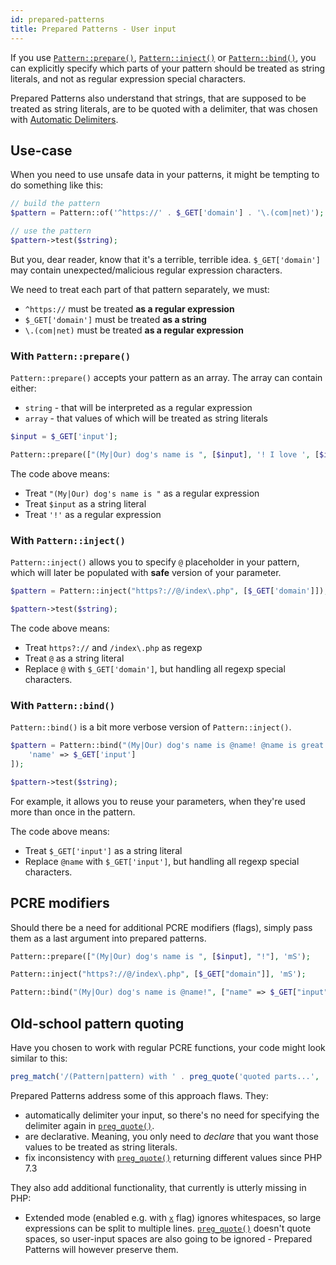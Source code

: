 ```yaml
---
id: prepared-patterns
title: Prepared Patterns - User input
---
```


If you use [`Pattern::prepare()`], [`Pattern::inject()`] or [`Pattern::bind()`], you can explicitly specify which parts of your pattern 
should be treated as string literals, and not as regular expression special characters.

Prepared Patterns also understand that strings, that are supposed to be treated as string literals, are to be 
quoted with a delimiter, that was chosen with [Automatic Delimiters](delimiters.mdx).

## Use-case

When you need to use unsafe data in your patterns, it might be tempting to do something like this:

```php
// build the pattern
$pattern = Pattern::of('^https://' . $_GET['domain'] . '\.(com|net)');

// use the pattern
$pattern->test($string);
```

But you, dear reader, know that it's a terrible, terrible idea. `$_GET['domain']` may contain 
unexpected/malicious regular expression characters.

We need to treat each part of that pattern separately, we must:
 - `^https://` must be treated **as a regular expression**
 - `$_GET['domain']` must be treated **as a string**
 - `\.(com|net)` must be treated **as a regular expression** 

### With `Pattern::prepare()`

`Pattern::prepare()` accepts your pattern as an array. The array can contain either:

- `string` - that will be interpreted as a regular expression
- `array` - that values of which will be treated as string literals

```php
$input = $_GET['input'];

Pattern::prepare(["(My|Our) dog's name is ", [$input], '! I love ', [$input]]);
```

The code above means:

- Treat `"(My|Our) dog's name is "` as a regular expression
- Treat `$input` as a string literal
- Treat `'!'` as a regular expression

### With `Pattern::inject()`

`Pattern::inject()` allows you to specify `@` placeholder in your pattern, which
will later be populated with **safe** version of your parameter.

```php
$pattern = Pattern::inject("https?://@/index\.php", [$_GET['domain']]);

$pattern->test($string);
```

The code above means:

- Treat `https?://` and `/index\.php` as regexp
- Treat `@` as a string literal
- Replace `@` with `$_GET['domain']`, but handling all regexp special characters.

### With `Pattern::bind()`

`Pattern::bind()` is a bit more verbose version of `Pattern::inject()`.

```php
$pattern = Pattern::bind("(My|Our) dog's name is @name! @name is great!", [
    'name' => $_GET['input']
]);

$pattern->test($string);
```

For example, it allows you to reuse your parameters, when they're used more than once in the pattern.

The code above means:

- Treat `$_GET['input']` as a string literal
- Replace `@name` with `$_GET['input']`, but handling all regexp special characters.

## PCRE modifiers

Should there be a need for additional PCRE modifiers (flags), simply pass them as a last argument into prepared patterns.

```php
Pattern::prepare(["(My|Our) dog's name is ", [$input], "!"], 'mS');
```
```php
Pattern::inject("https?://@/index\.php", [$_GET["domain"]], 'mS');
```
```php
Pattern::bind("(My|Our) dog's name is @name!", ["name" => $_GET["input"]], 'mS');
```

## Old-school pattern quoting

Have you chosen to work with regular PCRE functions, your code might look similar to this:

```php
preg_match('/(Pattern|pattern) with ' . preg_quote('quoted parts...', '/') . ' is ugly/');
```

Prepared Patterns address some of this approach flaws. They:

- automatically delimiter your input, so there's no need for specifying the delimiter again in [`preg_quote()`].
- are declarative. Meaning, you only need to _declare_ that you want those values to be treated as string literals.
- fix inconsistency with [`preg_quote()`] returning different values since PHP 7.3

They also add additional functionality, that currently is utterly missing in PHP:

- Extended mode (enabled e.g. with [`x`] flag) ignores whitespaces, so large expressions can be split to multiple lines. [`preg_quote()`] 
  doesn't quote spaces, so user-input spaces are also going to be ignored - Prepared Patterns will however preserve them.

[`preg_quote()`]: https://www.php.net/manual/en/function.preg-quote.php
[`Pattern::prepare()`]: prepared-patterns.md#with-patternprepare
[`Pattern::inject()`]: prepared-patterns.md#with-patterninject
[`Pattern::bind()`]: prepared-patterns.md#with-patternbind

[`x`]: https://www.php.net/manual/en/reference.pcre.pattern.modifiers.php

